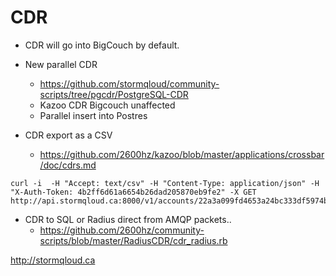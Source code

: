 # CDR

* CDR will go into BigCouch by default.

* New parallel CDR
  * https://github.com/stormqloud/community-scripts/tree/pgcdr/PostgreSQL-CDR
  * Kazoo CDR Bigcouch unaffected
  * Parallel insert into Postres 
* CDR export as a CSV
  * https://github.com/2600hz/kazoo/blob/master/applications/crossbar/doc/cdrs.md
```
curl -i  -H "Accept: text/csv" -H "Content-Type: application/json" -H "X-Auth-Token: 4b2ff6d61a6654b26dad205870eb9fe2" -X GET http://api.stormqloud.ca:8000/v1/accounts/22a3a099fd4653a24bc333df5974b905/cdrs
```

* CDR to SQL or Radius direct from AMQP packets..
  * https://github.com/2600hz/community-scripts/blob/master/RadiusCDR/cdr_radius.rb

http://stormqloud.ca
